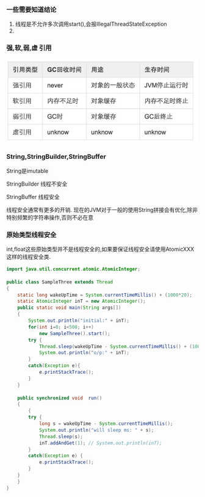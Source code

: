 ### 一些需要知道结论

1. 线程是不允许多次调用start(),会报IllegalThreadStateException
2. 



### 强,软,弱,虚 引用 

![img](../../assets/65b7abe9bf2fcd249c789024d95bb67a_hd.png)

### String,StringBuilder,StringBuffer

String是imutable	

StringBuilder  线程不安全

StringBuffer  线程安全

线程安全通常有更多的开销. 现在的JVM对于一般的使用String拼接会有优化,除非特别频繁的字符串操作,否则不必在意



### 原始类型线程安全

int,float这些原始类型并不是线程安全的,如果要保证线程安全请使用AtomicXXX这样的线程安全类.

```java
import java.util.concurrent.atomic.AtomicInteger;

public class SampleThree extends Thread
{
    static long wakeUpTime = System.currentTimeMillis() + (1000*20);
    static AtomicInteger inT = new AtomicInteger();
    public static void main(String args[])
    {
        System.out.println("initial:" + inT);
        for(int i=0; i<500; i++)
            new SampleThree().start();
        try {
            Thread.sleep(wakeUpTime - System.currentTimeMillis() + (1000*30));
            System.out.println("o/p:" + inT);
        }
        catch(Exception e){
            e.printStackTrace();
        }
    }

    public synchronized void  run()
    {
    	{
        try {
            long s = wakeUpTime - System.currentTimeMillis();
            System.out.println("will sleep ms: " + s);
            Thread.sleep(s);
            inT.addAndGet(1); // System.out.println(inT);
        }
        catch(Exception e) {
            e.printStackTrace();
        }
    }
    }
}
```

# 